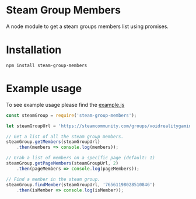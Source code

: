# Steam Group Members
A node module to get a steam groups members list using promises.

# Installation
`npm install steam-group-members`

# Example usage
To see example usage please find the [example.js](https://github.com/b3none/steam-group-members/blob/master/example.js)

```javascript
const steamGroup = require('steam-group-members');

let steamGroupUrl = 'https://steamcommunity.com/groups/voidrealitygaming';

// Get a list of all the steam group members.
steamGroup.getMembers(steamGroupUrl)
    .then(members => console.log(members));

// Grab a list of members on a specific page (default: 1)
steamGroup.getPageMembers(steamGroupUrl, 2)
    .then(pageMembers => console.log(pageMembers));

// Find a member in the steam group.
steamGroup.findMember(steamGroupUrl, '76561198028510846')
    .then(isMember => console.log(isMember));
```
